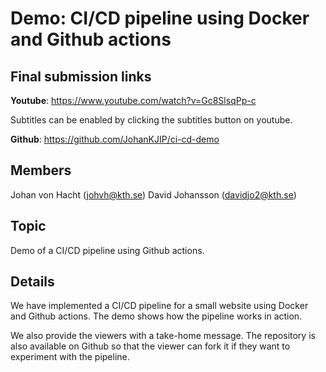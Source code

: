 # Demo: CI/CD pipeline using Docker and Github actions

## Final submission links

**Youtube**: https://www.youtube.com/watch?v=Gc8SlsqPp-c

Subtitles can be enabled by clicking the subtitles button on youtube.

**Github**: https://github.com/JohanKJIP/ci-cd-demo

## Members

Johan von Hacht (johvh@kth.se)
David Johansson (davidjo2@kth.se)

## Topic

Demo of a CI/CD pipeline using Github actions.

## Details

We have implemented a CI/CD pipeline for a small website using Docker and Github actions. The demo shows how the pipeline works in action. 

We also provide the viewers with a take-home message. The repository is also available on Github so that the viewer can fork it if they want to experiment with the pipeline. 
